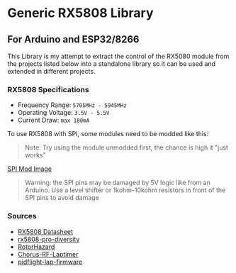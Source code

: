 # Generic RX5808 Library

## For Arduino and ESP32/8266

This Library is my attempt to extract the control of the RX5080 module from the projects listed below into a standalone library so it can be used and extended in different projects.

### RX5808 Specifications

- Frequency Range: `5705MHz - 5945MHz`
- Operating Voltage: `3.5V - 5.5V`
- Current Draw: `max 180mA`

To use RX5808 with SPI, some modules need to be modded like this:

> Note: Try using the module unmodded first, the chance is high it "just works"

[SPI Mod Image](https://github.com/sheaivey/rx5808-pro-diversity/blob/develop/docs/rx5808-spi-mod.md)

> Warning: the SPI pins may be damaged by 5V logic like from an Arduino. Use a level shifter or 1kohm-10kohm resistors in front of the SPI pins to avoid damage

### Sources

- [RX5808 Datasheet](https://www.foxtechfpv.com/product/5.8G%20modules/rx5808/RX5808-Spec-V1.pdf)
- [rx5808-pro-diversity](https://github.com/sheaivey/rx5808-pro-diversity/)
- [RotorHazard](https://github.com/RotorHazard/RotorHazard/)
- [Chorus-RF-Laptimer](https://github.com/voroshkov/Chorus-RF-Laptimer/)
- [pidflight-lap-firmware](https://github.com/cmengler/pidflight-lap-firmware/)
